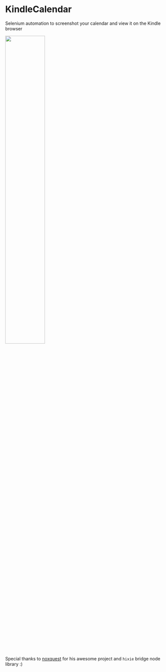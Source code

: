 # KindleCalendar
Selenium automation to screenshot your calendar and view it on the Kindle browser

<img src="https://raw.githubusercontent.com/morrolinux/KindleCalendar/main/kindleCalendar.png?token=GHSAT0AAAAAABZERVYNQVD7HKC52IKX5PHWYZXAWEA" width="50%" height="50%"> 

Special thanks to [noxquest](https://bitbucket.org/ocampos/noxquest_kindle-tty/src/master/) for his awesome project and `hixie` bridge node library :)
